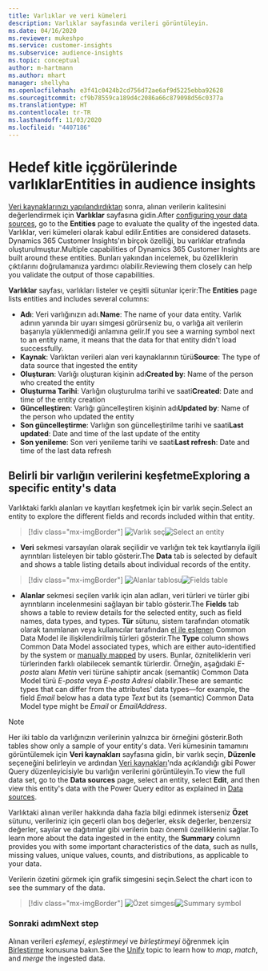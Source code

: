 ```yaml
---
title: Varlıklar ve veri kümeleri
description: Varlıklar sayfasında verileri görüntüleyin.
ms.date: 04/16/2020
ms.reviewer: mukeshpo
ms.service: customer-insights
ms.subservice: audience-insights
ms.topic: conceptual
author: m-hartmann
ms.author: mhart
manager: shellyha
ms.openlocfilehash: e3f41c0424b2cd756d72ae6af9d5225ebba92628
ms.sourcegitcommit: cf9b78559ca189d4c2086a66c879098d56c0377a
ms.translationtype: HT
ms.contentlocale: tr-TR
ms.lasthandoff: 11/03/2020
ms.locfileid: "4407186"
---
```

# <a name="entities-in-audience-insights"></a><span data-ttu-id="28333-103">Hedef kitle içgörülerinde varlıklar</span><span class="sxs-lookup"><span data-stu-id="28333-103">Entities in audience insights</span></span>

<span data-ttu-id="28333-104">[Veri kaynaklarınızı yapılandırdıktan](data-sources.md) sonra, alınan verilerin kalitesini değerlendirmek için **Varlıklar** sayfasına gidin.</span><span class="sxs-lookup"><span data-stu-id="28333-104">After [configuring your data sources](data-sources.md), go to the **Entities** page to evaluate the quality of the ingested data.</span></span> <span data-ttu-id="28333-105">Varlıklar, veri kümeleri olarak kabul edilir.</span><span class="sxs-lookup"><span data-stu-id="28333-105">Entities are considered datasets.</span></span> <span data-ttu-id="28333-106">Dynamics 365 Customer Insights'ın birçok özelliği, bu varlıklar etrafında oluşturulmuştur.</span><span class="sxs-lookup"><span data-stu-id="28333-106">Multiple capabilities of Dynamics 365 Customer Insights are built around these entities.</span></span> <span data-ttu-id="28333-107">Bunları yakından incelemek, bu özelliklerin çıktılarını doğrulamanıza yardımcı olabilir.</span><span class="sxs-lookup"><span data-stu-id="28333-107">Reviewing them closely can help you validate the output of those capabilities.</span></span>

<span data-ttu-id="28333-108">**Varlıklar** sayfası, varlıkları listeler ve çeşitli sütunlar içerir:</span><span class="sxs-lookup"><span data-stu-id="28333-108">The **Entities** page lists entities and includes several columns:</span></span>

- <span data-ttu-id="28333-109">**Adı**: Veri varlığınızın adı.</span><span class="sxs-lookup"><span data-stu-id="28333-109">**Name**: The name of your data entity.</span></span> <span data-ttu-id="28333-110">Varlık adının yanında bir uyarı simgesi görürseniz bu, o varlığa ait verilerin başarıyla yüklenmediği anlamına gelir.</span><span class="sxs-lookup"><span data-stu-id="28333-110">If you see a warning symbol next to an entity name, it means that the data for that entity didn't load successfully.</span></span>
- <span data-ttu-id="28333-111">**Kaynak**: Varlıktan verileri alan veri kaynaklarının türü</span><span class="sxs-lookup"><span data-stu-id="28333-111">**Source**: The type of data source that ingested the entity</span></span>
- <span data-ttu-id="28333-112">**Oluşturan**: Varlığı oluşturan kişinin adı</span><span class="sxs-lookup"><span data-stu-id="28333-112">**Created by**: Name of the person who created the entity</span></span>
- <span data-ttu-id="28333-113">**Oluşturma Tarihi**: Varlığın oluşturulma tarihi ve saati</span><span class="sxs-lookup"><span data-stu-id="28333-113">**Created**: Date and time of the entity creation</span></span>
- <span data-ttu-id="28333-114">**Güncelleştiren**: Varlığı güncelleştiren kişinin adı</span><span class="sxs-lookup"><span data-stu-id="28333-114">**Updated by**: Name of the person who updated the entity</span></span>
- <span data-ttu-id="28333-115">**Son güncelleştirme**: Varlığın son güncelleştirilme tarihi ve saati</span><span class="sxs-lookup"><span data-stu-id="28333-115">**Last updated**: Date and time of the last update of the entity</span></span>
- <span data-ttu-id="28333-116">**Son yenileme**: Son veri yenileme tarihi ve saati</span><span class="sxs-lookup"><span data-stu-id="28333-116">**Last refresh**: Date and time of the last data refresh</span></span>

## <a name="exploring-a-specific-entitys-data"></a><span data-ttu-id="28333-117">Belirli bir varlığın verilerini keşfetme</span><span class="sxs-lookup"><span data-stu-id="28333-117">Exploring a specific entity's data</span></span>

<span data-ttu-id="28333-118">Varlıktaki farklı alanları ve kayıtları keşfetmek için bir varlık seçin.</span><span class="sxs-lookup"><span data-stu-id="28333-118">Select an entity to explore the different fields and records included within that entity.</span></span>

> [!div class="mx-imgBorder"]
> <span data-ttu-id="28333-119">![Varlık seç](media/data-manager-entities-data.png "Varlık seç")</span><span class="sxs-lookup"><span data-stu-id="28333-119">![Select an entity](media/data-manager-entities-data.png "Select an entity")</span></span>

- <span data-ttu-id="28333-120">**Veri** sekmesi varsayılan olarak seçilidir ve varlığın tek tek kayıtlarıyla ilgili ayrıntıları listeleyen bir tablo gösterir.</span><span class="sxs-lookup"><span data-stu-id="28333-120">The **Data** tab is selected by default and shows a table listing details about individual records of the entity.</span></span>

> [!div class="mx-imgBorder"]
> <span data-ttu-id="28333-121">![Alanlar tablosu](media/data-manager-entities-fields.PNG "Alanlar tablosu")</span><span class="sxs-lookup"><span data-stu-id="28333-121">![Fields table](media/data-manager-entities-fields.PNG "Fields table")</span></span>

- <span data-ttu-id="28333-122">**Alanlar** sekmesi seçilen varlık için alan adları, veri türleri ve türler gibi ayrıntıların incelenmesini sağlayan bir tablo gösterir.</span><span class="sxs-lookup"><span data-stu-id="28333-122">The **Fields** tab shows a table to review details for the selected entity, such as field names, data types, and types.</span></span> <span data-ttu-id="28333-123">**Tür** sütunu, sistem tarafından otomatik olarak tanımlanan veya kullanıcılar tarafından [el ile eşlenen](map-entities.md) Common Data Model ile ilişkilendirilmiş türleri gösterir.</span><span class="sxs-lookup"><span data-stu-id="28333-123">The **Type** column shows Common Data Model associated types, which are either auto-identified by the system or [manually mapped](map-entities.md) by users.</span></span> <span data-ttu-id="28333-124">Bunlar, özniteliklerin veri türlerinden farklı olabilecek semantik türlerdir. Örneğin, aşağıdaki *E-posta* alanı *Metin* veri türüne sahiptir ancak (semantik) Common Data Model türü *E-posta* veya *E-posta Adresi* olabilir.</span><span class="sxs-lookup"><span data-stu-id="28333-124">These are semantic types that can differ from the attributes' data types—for example, the field *Email* below has a data type *Text* but its (semantic) Common Data Model type might be *Email* or *EmailAddress*.</span></span>

> [!NOTE]
> <span data-ttu-id="28333-125">Her iki tablo da varlığınızın verilerinin yalnızca bir örneğini gösterir.</span><span class="sxs-lookup"><span data-stu-id="28333-125">Both tables show only a sample of your entity's data.</span></span> <span data-ttu-id="28333-126">Veri kümesinin tamamını görüntülemek için **Veri kaynakları** sayfasına gidin, bir varlık seçin, **Düzenle** seçeneğini belirleyin ve ardından [Veri kaynakları](data-sources.md)'nda açıklandığı gibi Power Query düzenleyicisiyle bu varlığın verilerini görüntüleyin.</span><span class="sxs-lookup"><span data-stu-id="28333-126">To view the full data set, go to the **Data sources** page, select an entity, select **Edit**, and then view this entity's data with the Power Query editor as explained in [Data sources](data-sources.md).</span></span>

<span data-ttu-id="28333-127">Varlıktaki alınan veriler hakkında daha fazla bilgi edinmek isterseniz **Özet** sütunu, verileriniz için geçerli olan boş değerler, eksik değerler, benzersiz değerler, sayılar ve dağıtımlar gibi verilerin bazı önemli özelliklerini sağlar.</span><span class="sxs-lookup"><span data-stu-id="28333-127">To learn more about the data ingested in the entity, the **Summary** column provides you with some important characteristics of the data, such as nulls, missing values, unique values, counts, and distributions, as applicable to your data.</span></span>

<span data-ttu-id="28333-128">Verilerin özetini görmek için grafik simgesini seçin.</span><span class="sxs-lookup"><span data-stu-id="28333-128">Select the chart icon to see the summary of the data.</span></span>

> [!div class="mx-imgBorder"]
> <span data-ttu-id="28333-129">![Özet simgesi](media/data-manager-entities-summary.png "Veri özeti tablosu")</span><span class="sxs-lookup"><span data-stu-id="28333-129">![Summary symbol](media/data-manager-entities-summary.png "Data summary table")</span></span>

### <a name="next-step"></a><span data-ttu-id="28333-130">Sonraki adım</span><span class="sxs-lookup"><span data-stu-id="28333-130">Next step</span></span>

<span data-ttu-id="28333-131">Alınan verileri *eşlemeyi*, *eşleştirmeyi* ve *birleştirmeyi* öğrenmek için [Birleştirme](data-unification.md) konusuna bakın.</span><span class="sxs-lookup"><span data-stu-id="28333-131">See the [Unify](data-unification.md) topic to learn how to *map*, *match*, and *merge* the ingested data.</span></span>
